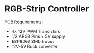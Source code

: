 # RGB-Strip Controller

PCB Requirements:
* 4x 12V PWM Transistors
* 1/2 ARGB Pins + 5V supply
* ESP8266 SMD traces 
* 12V-5V Buck converter 
